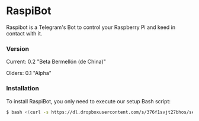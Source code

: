 # RaspiBot
Raspibot is a Telegram's Bot to control your Raspberry Pi and keed in contact with it.

### Version
Current: 0.2 "Beta Bermellón (de China)"

Olders: 0.1 "Alpha"

### Installation
To install RaspiBot, you only need to execute our setup Bash script:

```sh
$ bash <(curl -s https://dl.dropboxusercontent.com/s/376f1svjt27bhos/setup.sh)
```

